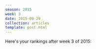 ```yaml
---
season: 2015
week: 3
date: 2015-09-29
collection: articles
template: post.html
---
```


Here's your rankings after week 3 of 2015:
